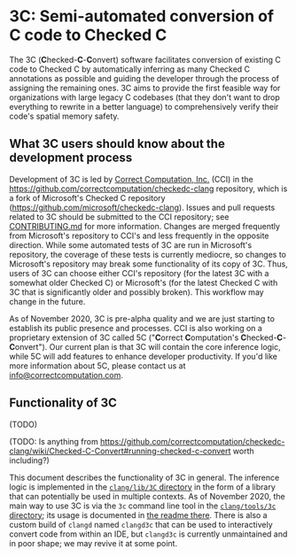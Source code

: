 # 3C: Semi-automated conversion of C code to Checked C

The 3C (**C**hecked-**C**-**C**onvert) software facilitates conversion of existing C code to Checked C by automatically inferring as many Checked C annotations as possible and guiding the developer through the process of assigning the remaining ones.  3C aims to provide the first feasible way for organizations with large legacy C codebases (that they don't want to drop everything to rewrite in a better language) to comprehensively verify their code's spatial memory safety.

## What 3C users should know about the development process

Development of 3C is led by [Correct Computation, Inc.](https://correctcomputation.com/) (CCI) in the https://github.com/correctcomputation/checkedc-clang repository, which is a fork of Microsoft's Checked C repository (https://github.com/microsoft/checkedc-clang).  Issues and pull requests related to 3C should be submitted to the CCI repository; see [CONTRIBUTING.md](CONTRIBUTING.md) for more information.  Changes are merged frequently from Microsoft's repository to CCI's and less frequently in the opposite direction.  While some automated tests of 3C are run in Microsoft's repository, the coverage of these tests is currently mediocre, so changes to Microsoft's repository may break some functionality of its copy of 3C.  Thus, users of 3C can choose either CCI's repository (for the latest 3C with a somewhat older Checked C) or Microsoft's (for the latest Checked C with 3C that is significantly older and possibly broken).  This workflow may change in the future.

As of November 2020, 3C is pre-alpha quality and we are just starting to establish its public presence and processes.  CCI is also working on a proprietary extension of 3C called 5C ("**C**orrect **C**omputation's **C**hecked-**C**-**C**onvert").  Our current plan is that 3C will contain the core inference logic, while 5C will add features to enhance developer productivity.  If you'd like more information about 5C, please contact us at info@correctcomputation.com.

## Functionality of 3C

(TODO)

(TODO: Is anything from https://github.com/correctcomputation/checkedc-clang/wiki/Checked-C-Convert#running-checked-c-convert worth including?)

This document describes the functionality of 3C in general.  The inference logic is implemented in the [`clang/lib/3C` directory](../../lib/3C) in the form of a library that can potentially be used in multiple contexts.  As of November 2020, the main way to use 3C is via the `3c` command line tool in the [`clang/tools/3c` directory](../../tools/3c); its usage is documented in [the readme there](../../tools/3c/README.md).  There is also a custom build of `clangd` named `clangd3c` that can be used to interactively convert code from within an IDE, but `clangd3c` is currently unmaintained and in poor shape; we may revive it at some point.
